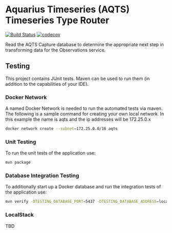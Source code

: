 # Aquarius Timeseries (AQTS) Timeseries Type Router

[![Build Status](https://travis-ci.com/usgs/aqts-ts-type-router.svg?branch=master)](https://travis-ci.com/usgs/aqts-ts-type-router)
[![codecov](https://codecov.io/gh/usgs/aqts-ts-type-router/branch/master/graph/badge.svg)](https://codecov.io/gh/usgs/aqts-ts-type-router)

Read the AQTS Capture database to determine the appropriate next step in transforming data for the Observations service.

## Testing
This project contains JUnit tests. Maven can be used to run them (in addition to the capabilities of your IDE).

### Docker Network
A named Docker Network is needed to run the automated tests via maven. The following is a sample command for creating your own local network. In this example the name is aqts and the ip addresses will be 172.25.0.x

```.sh
docker network create --subnet=172.25.0.0/16 aqts
```

### Unit Testing
To run the unit tests of the application use:

```.sh
mvn package
```

### Database Integration Testing
To additionally start up a Docker database and run the integration tests of the application use:

```.sh
mvn verify -DTESTING_DATABASE_PORT=5437 -DTESTING_DATABASE_ADDRESS=localhost -DTESTING_DATABASE_NETWORK=aqts -DROOT_LOG_LEVEL=INFO
```

### LocalStack
TBD
